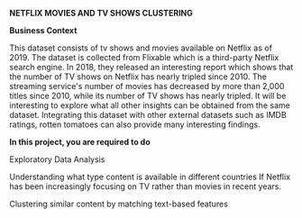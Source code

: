 **NETFLIX MOVIES AND TV SHOWS CLUSTERING**

**Business Context**

This dataset consists of tv shows and movies available on Netflix as of 2019. The dataset is collected from Flixable which is a third-party Netflix search engine. In 2018, they released an interesting report which shows that the number of TV shows on Netflix has nearly tripled since 2010. The streaming service's number of movies has decreased by more than 2,000 titles since 2010, while its number of TV shows has nearly tripled. It will be interesting to explore what all other insights can be obtained from the same dataset. Integrating this dataset with other external datasets such as IMDB ratings, rotten tomatoes can also provide many interesting findings.

**In this project, you are required to do**

Exploratory Data Analysis

Understanding what type content is available in different countries If Netflix has been increasingly focusing on TV rather than movies in recent years.

Clustering similar content by matching text-based features
